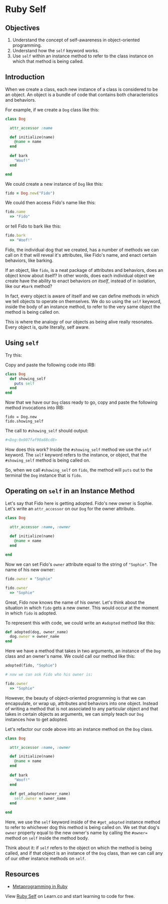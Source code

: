 # Ruby Self

## Objectives

1. Understand the concept of self-awareness in object-oriented programming. 
2. Understand how the `self` keyword works.
3. Use `self` within an instance method to refer to the class instance on which that method is being called. 

## Introduction

When we create a class, each new instance of a class is considered to be an object. An object is a bundle of code that contains both characteristics and behaviors. 

For example, if we create a `Dog` class like this:

```ruby
class Dog

  attr_accessor :name

  def initialize(name)
    @name = name
  end
	
  def bark
    "Woof!"
  end

end
```

We could create a new instance of `Dog` like this:

```ruby
fido = Dog.new("Fido")
```

We could then access Fido's name like this:

```ruby
fido.name
  => "Fido"
```

or tell Fido to bark like this:

```ruby
fido.bark
  => "Woof!"
```

Fido, the individual dog that we created, has a number of methods we can call on it that will reveal it's attributes, like Fido's name, and enact certain behaviors, like barking. 

If an object, like `fido`, is a neat package of attributes and behaviors, does an object know about itself? In other words, does each individual object we create have the ability to enact behaviors *on itself*, instead of in isolation, like our `#bark` method?

In fact, every object is aware of itself and we can define methods in which we tell objects to operate on themselves. We do so using the `self` keyword, inside the body of an instance method, to refer to the very same object the method is being called on. 

This is where the analogy of our objects as being alive really resonates. Every object is, quite literally, self aware. 

## Using `self`

Try this:

Copy and paste the following code into IRB:

```ruby
class Dog
  def showing_self
    puts self
  end
end
```

Now that we have our `Dog` class ready to go, copy and paste the following method invocations into IRB:

```
fido = Dog.new
fido.showing_self
```

The call to `#showing_self` should output:

```bash
#<Dog:0x007faf90a88cd8>
```

How does this work? Inside the `#showing_self` method we use the `self` keyword. The `self` keyword refers to the instance, or object, that the `#showing_self` method is being called on. 

So, when we call `#showing_self` on `fido`, the method will `puts` out to the terminal the `Dog` instance that is `fido`. 

## Operating on `self` in an Instance Method

Let's say that Fido here is getting adopted. Fido's new owner is Sophie. Let's write an `attr_accessor` on our `Dog` for the owner attribute. 

```ruby
class Dog

  attr_accessor :name, :owner
	
  def initialize(name)
    @name = name
  end

end
```

Now we can set Fido's `owner` attribute equal to the string of `"Sophie"`. The name of his new owner:

```ruby
fido.owner = "Sophie"

fido.owner
  => "Sophie"
```

Great, Fido now knows the name of his owner. Let's think about the situation in which `fido` gets a new owner. This would occur at the moment in which `fido` is adopted. 

To represent this with code, we could write an `#adopted` method like this:

```ruby
def adopted(dog, owner_name)
  dog.owner = owner_name
end
```

Here we have a method that takes in two arguments, an instance of the `Dog` class and an owner's name. We could call our method like this:

```ruby
adopted(fido, "Sophie")

# now we can ask Fido who his owner is:

fido.owner
  => "Sophie"
```

However, the beauty of object-oriented programming is that we can encapsulate, or wrap up, attributes and behaviors into one object. Instead of writing a method that is not associated to any particular object and that takes in certain objects as arguments, we can simply teach our `Dog` instances how to get adopted.

Let's refactor our code above into an instance method on the `Dog` class. 

```ruby
class Dog

  attr_accessor :name, :owner

  def initialize(name)
    @name = name
  end
	
  def bark
    "Woof!"
  end
	
  def get_adopted(owner_name)
    self.owner = owner_name
  end

end
```

Here, we use the `self` keyword inside of the `#get_adopted` instance method to refer to whichever dog this method is being called on. We set that dog's `owner` property equal to the new owner's name by calling the `#owner=` method on `self` inside the method body. 

Think about it: if `self` refers to the object on which the method is being called, and if that object is an instance of the `Dog` class, than we can call any of our other instance methods on `self`. 

## Resources

* [Metaprogramming in Ruby](http://yehudakatz.com/2009/11/15/metaprogramming-in-ruby-its-all-about-the-self/)

<p data-visibility='hidden'>View <a href='https://learn.co/lessons/ruby-self-readme' title='Ruby Self'>Ruby Self</a> on Learn.co and start learning to code for free.</p>

